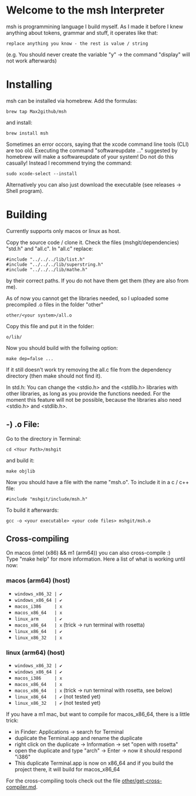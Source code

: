 # Welcome to the msh Interpreter
msh is programmining language I build myself. As I made it before I knew anything about tokens, grammar and stuff, it operates like that:

    replace anything you know - the rest is value / string

(e.g. You should never create the variable "y" -> the command "display" will not work afterwards)

# Installing
msh can be installed via homebrew.
Add the formulas:

    brew tap Max2github/msh

and install:

    brew install msh

Sometimes an error occors, saying that the xcode command line tools (CLI) are too old. Executing the command "softwareupdate ..." suggested by homebrew will make a softwareupdate of your system! Do not do this casually! Instead I recommend trying the command:

    sudo xcode-select --install

Alternatively you can also just download the executable (see releases -> Shell program).

# Building
Currently supports only macos or linux as host.

Copy the source code / clone it.
Check the files (mshgit/dependencies) "std.h" and "all.c". In "all.c" replace: 

    #include "../../../lib/list.h"
    #include "../../../lib/superstring.h"
    #include "../../../lib/mathe.h"

by their correct paths. If you do not have them get them (they are also from me).

As of now you cannot get the libraries needed, so I uploaded some precompiled .o files in the folder "other"

    other/<your system>/all.o

Copy this file and put it in the folder:

    o/lib/

Now you should build with the follwing option:

    make dep=false ...

If it still doesn't work try removing the all.c file from the dependency directory (then make should not find it).

In std.h: You can change the <stdio.h> and the <stdlib.h> libraries with other libraries, as long as you provide the functions needed. For the moment this feature will not be possible, because the libraries also need <stdio.h> and <stdlib.h>.

## -) .o File: 
Go to the directory in Terminal:

    cd <Your Path>/mshgit

and build it:

    make objlib

Now you should have a file with the name
"msh.o". 
To include it in a c / c++ file:

    #include "mshgit/include/msh.h"

To build it afterwards:

    gcc -o <your executable> <your code files> mshgit/msh.o

## Cross-compiling
On macos (intel (x86) && m1 (arm64)) you can also cross-compile :)<br>
Type "make help" for more information.
Here a list of what is working until now:

### macos (arm64) (host)

- `windows_x86_32 | ✔`
- `windows_x86_64 | ✔`
- `macos_i386     | x`
- `macos_x86_64   | x`
- `linux_arm      | ✔`
- `macos_x86_64   | x` (trick -> run terminal with rosetta)
- `linux_x86_64   | ✔`
- `linux_x86_32   | x`

### linux (arm64) (host)

- `windows_x86_32 | ✔`
- `windows_x86_64 | ✔`
- `macos_i386     | x`
- `macos_x86_64   | x`
- `macos_x86_64   | x` (trick -> run terminal with rosetta, see below)
- `linux_x86_64   | ✔` (not tested yet)
- `linux_x86_32   | ✔` (not tested yet)

If you have a m1 mac, but want to compile for macos_x86_64, 
there is a little trick:
- in Finder: Applications -> search for Terminal
- duplicate the Terminal.app and rename the duplicate
- right click on the duplicate -> Information
-> set "open with rosetta"
- open the duplicate and type "arch" -> Enter -> now it should respond "i386"
- This duplicate Terminal.app is now on x86_64 and if you build the project there, it will build for macos_x86_64

For the cross-compiling tools check out the file [other/get-cross-compiler.md](other/get-cross-compiler.md).




